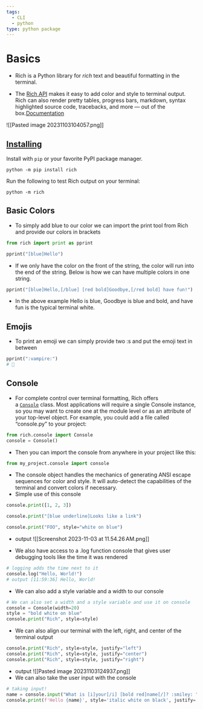 ```yaml
---
tags:
  - CLI
  - python
type: python package
---
```

# Basics
- Rich is a Python library for _rich_ text and beautiful formatting in the terminal.

- The [Rich API](https://rich.readthedocs.io/en/latest/) makes it easy to add color and style to terminal output. Rich can also render pretty tables, progress bars, markdown, syntax highlighted source code, tracebacks, and more — out of the box.[Documentation](https://github.com/Textualize/rich)

![[Pasted image 20231103104057.png]]
## [Installing](https://github.com/Textualize/rich#installing)

Install with `pip` or your favorite PyPI package manager.

```shell
python -m pip install rich
```

Run the following to test Rich output on your terminal:

```shell
python -m rich
```

## Basic Colors [](https://github.com/Textualize/rich#rich-print)
- To simply add blue to our color we can import the print tool from Rich and provide our colors in brackets
```python
from rich import print as pprint

pprint("[blue]Hello")
```
-  If we only have the color on the front of the string, the color will run into the end of the string. Below is how we can have multiple colors in one string. 
```python
pprint("[blue]Hello,[/blue] [red bold]Goodbye,[/red bold] have fun!")
```
- In the above example Hello is blue, Goodbye is blue and bold, and have fun is the typical terminal white.
## Emojis
- To print an emoji we can simply provide two :s and put the emoji text in between
```python
pprint(":vampire:")
# 🧛
```

## Console
- For complete control over terminal formatting, Rich offers a [`Console`](https://rich.readthedocs.io/en/latest/reference/console.html#rich.console.Console "rich.console.Console") class. Most applications will require a single Console instance, so you may want to create one at the module level or as an attribute of your top-level object. For example, you could add a file called “console.py” to your project:

```python
from rich.console import Console
console = Console()
```

- Then you can import the console from anywhere in your project like this:

```python
from my_project.console import console
```

- The console object handles the mechanics of generating ANSI escape sequences for color and style. It will auto-detect the capabilities of the terminal and convert colors if necessary.
- Simple use of this console
```python
console.print([1, 2, 3])

console.print("[blue underline]Looks like a link")

console.print("FOO", style="white on blue")
```
- output
![[Screenshot 2023-11-03 at 11.54.26 AM.png]]

- We also have access to a .log function console that gives user debugging tools like the time it was rendered
```python
# logging adds the time next to it
console.log("Hello, World!")
# output [11:59:36] Hello, World!
```

- We can also add a style variable and a width to our console
```python
# We can also set a width and a style variable and use it on console
console = Console(width=20)
style = "bold white on blue"
console.print("Rich", style=style)
```
- We can also align our terminal with the left, right, and center of the terminal output
```python
console.print("Rich", style=style, justify="left")
console.print("Rich", style=style, justify="center")
console.print("Rich", style=style, justify="right")
```
- output
![[Pasted image 20231103124937.png]]
- We can also take the user input with the console
```python
# taking input!
name = console.input("What is [i]your[/i] [bold red]name[/]? :smiley: ")
console.print(f'Hello {name}', style='italic white on black', justify='center')
```